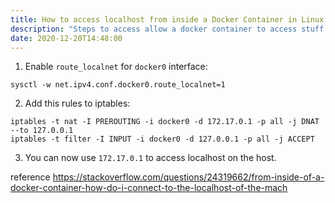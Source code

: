```yaml
---
title: How to access localhost from inside a Docker Container in Linux
description: "Steps to access allow a docker container to access stuff on the host"
date: 2020-12-20T14:48:00
---
```


1. Enable `route_localnet` for `docker0` interface:

```
sysctl -w net.ipv4.conf.docker0.route_localnet=1
```

2. Add this rules to iptables:

```
iptables -t nat -I PREROUTING -i docker0 -d 172.17.0.1 -p all -j DNAT --to 127.0.0.1
iptables -t filter -I INPUT -i docker0 -d 127.0.0.1 -p all -j ACCEPT
```

3. You can now use `172.17.0.1` to access localhost on the host.

reference https://stackoverflow.com/questions/24319662/from-inside-of-a-docker-container-how-do-i-connect-to-the-localhost-of-the-mach